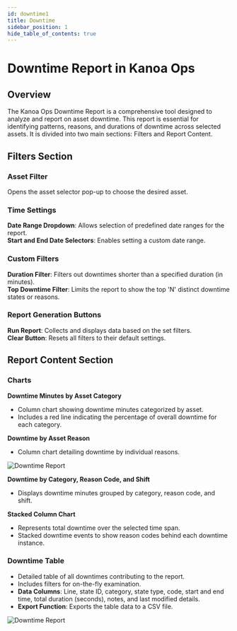```yaml
---
id: downtime1
title: Downtime
sidebar_position: 1
hide_table_of_contents: true
---
```


# Downtime Report in Kanoa Ops

## Overview

The Kanoa Ops Downtime Report is a comprehensive tool designed to analyze and report on asset downtime. This report is essential for identifying patterns, reasons, and durations of downtime across selected assets. It is divided into two main sections: Filters and Report Content.

## Filters Section

### Asset Filter
Opens the asset selector pop-up to choose the desired asset. 

### Time Settings
**Date Range Dropdown**: Allows selection of predefined date ranges for the report.<br />
**Start and End Date Selectors**: Enables setting a custom date range.

### Custom Filters
**Duration Filter**: Filters out downtimes shorter than a specified duration (in minutes).<br />
**Top Downtime Filter**: Limits the report to show the top 'N' distinct downtime states or reasons.

### Report Generation Buttons
**Run Report**: Collects and displays data based on the set filters.<br />
**Clear Button**: Resets all filters to their default settings.

## Report Content Section
### Charts
**Downtime Minutes by Asset Category**
   - Column chart showing downtime minutes categorized by asset.
   - Includes a red line indicating the percentage of overall downtime for each category.

**Downtime by Asset Reason**
   - Column chart detailing downtime by individual reasons.

![Downtime Report](/img/ops-analytics-downtime1.png)

**Downtime by Category, Reason Code, and Shift**
   - Displays downtime minutes grouped by category, reason code, and shift.

**Stacked Column Chart**
   - Represents total downtime over the selected time span.
   - Stacked downtime events to show reason codes behind each downtime instance.

### Downtime Table
- Detailed table of all downtimes contributing to the report.
- Includes filters for on-the-fly examination.
- **Data Columns**: Line, state ID, category, state type, code, start and end time, total duration (seconds), notes, and last modified details.
- **Export Function**: Exports the table data to a CSV file.

![Downtime Report](/img/ops-analytics-downtime2.png)

